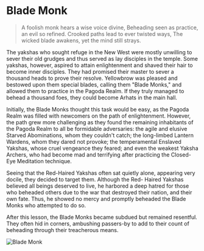 # Blade Monk

> A foolish monk hears a wise voice divine,
> Beheading seen as practice, an evil so refined.
> Crooked paths lead to ever twisted ways,
> The wicked blade awakens, yet the mind still strays.

The yakshas who sought refuge in the New West were mostly unwilling to
sever their old grudges and thus served as lay disciples in the temple.
Some yakshas, however, aspired to attain enlightenment and shaved their
hair to become inner disciples. They had promised their master to sever a
thousand heads to prove their resolve. Yellowbrow was pleased and
bestowed upon them special blades, calling them "Blade Monks," and
allowed them to practice in the Pagoda Realm. If they truly managed to
behead a thousand foes, they could become Arhats in the main hall.

Initially, the Blade Monks thought this task would be easy, as the Pagoda
Realm was filled with newcomers on the path of enlightenment. However,
the path grew more challenging as they found the remaining inhabitants
of the Pagoda Realm to all be formidable adversaries: the agile and elusive
Starved Abominations, whom they couldn't catch; the long-limbed
Lantern Wardens, whom they dared not provoke; the temperamental
Enslaved Yakshas, whose cruel vengeance they feared; and even the
weakest Yaksha Archers, who had become mad and terrifying after
practicing the Closed- Eye Meditation technique.

Seeing that the Red-Haired Yakshas often sat quietly alone, appearing very
docile, they decided to target them. Although the Red- Haired Yakshas
believed all beings deserved to live, he harbored a deep hatred for those
who beheaded others due to the war that destroyed their nation, and their
own fate. Thus, he showed no mercy and promptly beheaded the Blade
Monks who attempted to do so.

After this lesson, the Blade Monks became subdued but remained
resentful. They often hid in corners, ambushing passers-by to add to their
count of beheading through their treacherous means.


![Blade Monk](/image-20240827000435658.png)